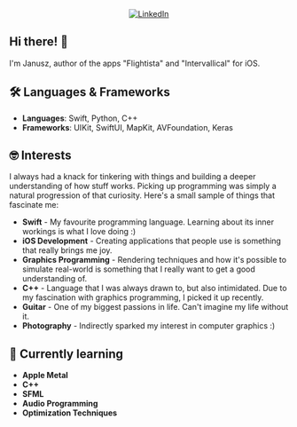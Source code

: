 <div align="center">
  <a href="https://www.linkedin.com/in/janusz-p-371a1818a/">
    <img src="https://img.shields.io/badge/-LinkedIn-blue?style=flat-square&logo=Linkedin&logoColor=white&link=https://www.linkedin.com/in/pireseduardo/" alt="LinkedIn"/>
  </a>
</div>

## Hi there! 👋
I'm Janusz, author of the apps "Flightista" and "Intervallical" for iOS.

## 🛠️ Languages & Frameworks
- **Languages**: Swift, Python, C++
- **Frameworks**: UIKit, SwiftUI, MapKit, AVFoundation, Keras

## 🤓 Interests
I always had a knack for tinkering with things and building a deeper understanding of how stuff works.
Picking up programming was simply a natural progression of that curiosity. Here's a small sample of things that fascinate me:

- **Swift** - My favourite programming language. Learning about its inner workings is what I love doing :)
- **iOS Development** - Creating applications that people use is something that really brings me joy.
- **Graphics Programming** - Rendering techniques and how it's possible to simulate real-world is something that I really want to get a good understanding of.
- **C++** - Language that I was always drawn to, but also intimidated. Due to my fascination with graphics programming, I picked it up recently.
- **Guitar** - One of my biggest passions in life. Can't imagine my life without it.
- **Photography** - Indirectly sparked my interest in computer graphics :)

## 🌱 Currently learning
- **Apple Metal**
- **C++**
- **SFML**
- **Audio Programming**
- **Optimization Techniques**
